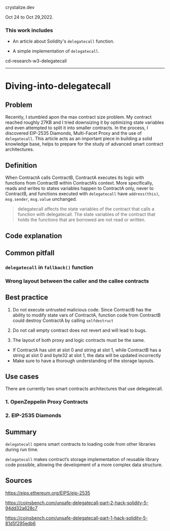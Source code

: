 crystalize.dev

Oct 24 to Oct 29,2022.

### This work includes

- An article about Solidity's `delegatecall` function.

- A simple implementation of `delegatecall`.

cd-research-w3-delegatecall

----

# Diving-into-delegatecall

## Problem

Recently, I stumbled apon the max contract size problem. My contract reached roughly 27KB and I tried downsizing it by optimizing state variables and even attempted to split it into smaller contracts. In the process, I discovered EIP-2535 Diamonds, Multi-Facet Proxy and the use of `delegatecall`. This article acts as an important piece in building a solid knowledge base, helps to prepare for the study of advanced smart contract architectures.

## Definition

When ContractA calls ContractB, ContractA executes its logic with functions from ContractB within ContractA’s context. More specifically, reads and writes to states variables happen to ContractA only, never to ContractB, and functions executed with `delegatecall` have `address(this)`, `msg.sender`, `msg.value` unchanged.

> delegatecall affects the state variables of the contract that calls a function with delegatecall. The state variables of the contract that holds the functions that are borrowed are not read or written.

## Code explanation

## Common pitfall

### `delegatecall` in `fallback()` function



### Wrong layout between the caller and the callee contracts



## Best practice

1. Do not execute untrusted malicious code. Since ContractB has the ability to modify state vars of ContractA, function code from ContractB could destroy ContractA by calling `selfdestruct`

2. Do not call empty contract does not revert and will lead to bugs.

3. The layout of both proxy and logic contracts must be the same. 

- If ContractA has uint at slot 0 and string at slot 1, while ContractB has a string at slot 0 and byte32 at slot 1, the data will be updated incorrectly
- Make sure to have a thorough understanding of the storage layouts.

## Use cases

There are currently two smart contracts architectures that use delegatecall.

### 1. OpenZeppelin Proxy Contracts

### 2. EIP-2535 Diamonds

## Summary

`delegatecall` opens smart contracts to loading code from other libraries during run time.

`delegatecall` makes contract’s storage implementation of reusable library code possible, allowing the development of a more complex data structure.

## Sources

https://eips.ethereum.org/EIPS/eip-2535

https://coinsbench.com/unsafe-delegatecall-part-2-hack-solidity-5-94dd32a628c7

https://coinsbench.com/unsafe-delegatecall-part-1-hack-solidity-5-81d5f295edb6

